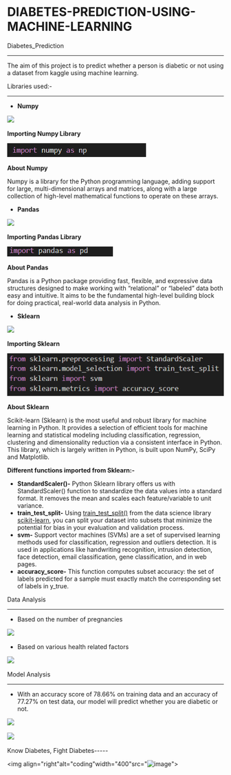 # DIABETES-PREDICTION-USING-MACHINE-LEARNING
Diabetes\_Prediction

-----
The aim of this project is to predict whether a person is diabetic or not using a dataset from kaggle using machine learning.

Libraries used:-

-----
- **Numpy**

![](Aspose.Words.edf1bc73-73b6-42dd-945e-6a6bf02a7c4d.001.png)

**Importing Numpy Library**

![](Aspose.Words.edf1bc73-73b6-42dd-945e-6a6bf02a7c4d.002.png)

**About Numpy**

Numpy is a library for the Python programming language, adding support for large, multi-dimensional arrays and matrices, along with a large collection of high-level mathematical functions to operate on these arrays.

- **Pandas**

![](Aspose.Words.edf1bc73-73b6-42dd-945e-6a6bf02a7c4d.003.png)

**Importing Pandas Library**

![](Aspose.Words.edf1bc73-73b6-42dd-945e-6a6bf02a7c4d.004.png)

**About Pandas**

Pandas is a Python package providing fast, flexible, and expressive data structures designed to make working with “relational” or “labeled” data both easy and intuitive. It aims to be the fundamental high-level building block for doing practical, real-world data analysis in Python.

- **Sklearn**

![](Aspose.Words.edf1bc73-73b6-42dd-945e-6a6bf02a7c4d.005.png)

**Importing Sklearn**

![](Aspose.Words.edf1bc73-73b6-42dd-945e-6a6bf02a7c4d.006.png)

**About Sklearn**

Scikit-learn (Sklearn) is the most useful and robust library for machine learning in Python. It provides a selection of efficient tools for machine learning and statistical modeling including classification, regression, clustering and dimensionality reduction via a consistent interface in Python. This library, which is largely written in Python, is built upon NumPy, SciPy and Matplotlib.

**Different functions imported from Sklearn:-**

- **StandardScaler()-** Python Sklearn library offers us with StandardScaler() function to standardize the data values into a standard format. It removes the mean and scales each feature/variable to unit variance.
- **train\_test\_split-** Using [train_test_split()](https://scikit-learn.org/stable/modules/generated/sklearn.model_selection.train_test_split.html) from the data science library [scikit-learn](https://scikit-learn.org/stable/index.html), you can split your dataset into subsets that minimize the potential for bias in your evaluation and validation process.
- **svm-** Support vector machines (SVMs) are a set of supervised learning methods used for classification, regression and outliers detection. It is used in applications like handwriting recognition, intrusion detection, face detection, email classification, gene classification, and in web pages.
- **accuracy\_score-** This function computes subset accuracy: the set of labels predicted for a sample must exactly match the corresponding set of labels in y\_true.

Data Analysis

-----
- Based on the number of pregnancies

![](Aspose.Words.edf1bc73-73b6-42dd-945e-6a6bf02a7c4d.007.png)





- Based on various health related factors

![](Aspose.Words.edf1bc73-73b6-42dd-945e-6a6bf02a7c4d.008.png)

Model Analysis

-----
- With an accuracy score of 78.66% on training data and an accuracy of 77.27% on test data, our model will predict whether you are diabetic or not.

![](Aspose.Words.edf1bc73-73b6-42dd-945e-6a6bf02a7c4d.009.png)

![](Aspose.Words.edf1bc73-73b6-42dd-945e-6a6bf02a7c4d.010.png)


Know Diabetes, Fight Diabetes-----

<img align="right"alt="coding"width="400"src="![image](https://user-images.githubusercontent.com/98513113/224646907-62224d56-4168-4cb7-84be-327e2432f04e.png)">
